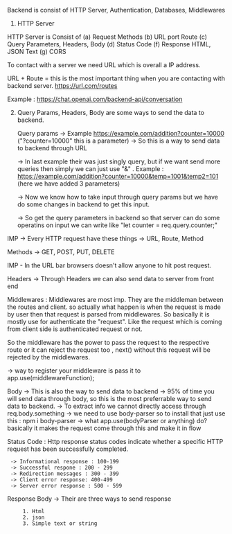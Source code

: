 Backend is consist of HTTP Server, Authentication, Databases, Middlewares

1. HTTP Server

HTTP Server is Consist of
(a) Request Methods
(b) URL port Route
(c) Query Parameters, Headers, Body
(d) Status Code
(f) Response HTML, JSON Text
(g) CORS

To contact with a server we need URL which is overall a IP address.

URL + Route = this is the most important thing when you are contacting with backend server.
https://url.com/routes

Example : https://chat.openai.com/backend-api/conversation

2. Query Params, Headers, Body are some ways to send the data to backend.

   Query params
   -> Example https://example.com/addition?counter=10000 ("?counter=10000" this is a parameter)
   -> So this is a way to send data to backend through URL

   -> In last example their was just singly query, but if we want send more queries
   then simply we can just use "&" .
   Example : https://example.com/addition?counter=10000&temp=1001&temp2=101 (here we have added 3 parameters)

   -> Now we know how to take input through query params but we have do some changes in backend
   to get this input.

   -> So get the query parameters in backend so that server can do some operatins on input
   we can write like "let counter = req.query.counter;"

IMP -> Every HTTP request have these things -> URL, Route, Method

Methods -> GET, POST, PUT, DELETE

IMP - In the URL bar browsers doesn't allow anyone to hit post request.

Headers
-> Through Headers we can also send data to server from front end

Middlewares : Middlewares are most imp. They are the middleman between the routes and client.
so actually what happen is when the request is made by user then that request is parsed
from middlewares. So basically it is mostly use for authenticate the "request".
Like the request which is coming from client side is authenticated request or not.

So the middleware has the power to pass the request to the respective route or it can reject the request too
, next() without this request will be rejected by the middlewares.

-> way to register your middleware is pass it to app.use(middlewareFunction);

Body -> This is also the way to send data to backend
-> 95% of time you will send data through body, so this is the most preferrable way to send data to backend.
-> To extract info we cannot directly access through req.body.something
-> we need to use body-parser so to install that just use this : npm i body-parser
-> what app.use(bodyParser or anything) do?
basically it makes the request come through this and make it in flow

Status Code : Http response status codes indicate whether a specific HTTP request has been successfully completed.

     -> Informational response : 100-199
     -> Successful respone : 200 - 299
     -> Redirection messages : 300 - 399
     -> Client error response: 400-499
     -> Server error response : 500 - 599

Response Body -> Their are three ways to send response

         1. Html
         2. json
         3. Simple text or string
